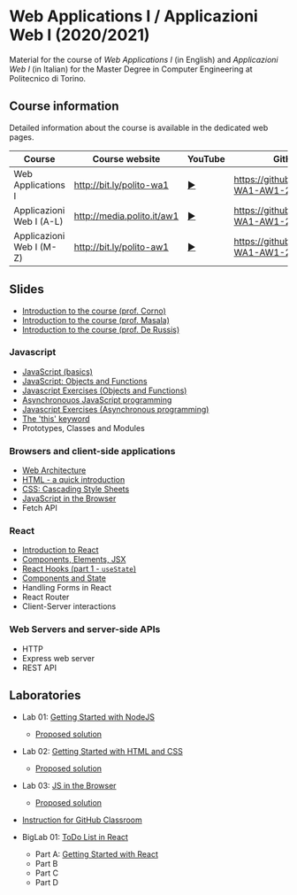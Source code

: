 # Web Applications I / Applicazioni Web I (2020/2021)

Material for the course of _Web Applications I_ (in English) and _Applicazioni Web I_ (in Italian) for the Master Degree in Computer Engineering at Politecnico di Torino.

## Course information

Detailed information about the course is available in the dedicated web pages.

| Course | Course website | YouTube | GitHub |
|----------|----------------|---------|--------|
| Web Applications I |  <http://bit.ly/polito-wa1> | [:arrow_forward:](https://youtube.com/playlist?list=PLqRTLlwsxDL9vSKdXgAm-_LMHl-AoK7ET) | <https://github.com/polito-WA1-AW1-2021> |
| Applicazioni Web I (A-L) |  <http://media.polito.it/aw1> | [:arrow_forward:](https://www.youtube.com/playlist?list=PLuZyhAOPm9pMeztcby2E7B2QsLVgW_bK8)  | <https://github.com/polito-WA1-AW1-2021> |
| Applicazioni Web I (M-Z) |  <http://bit.ly/polito-aw1> | [:arrow_forward:](https://www.youtube.com/playlist?list=PLs7DWGc_wmwSpuQoq51P9RekYzQc3Mvm2) | <https://github.com/polito-WA1-AW1-2021> |


## Slides

* [Introduction to the course (prof. Corno)](./slide/00-Intro-2021-Corno.pdf)
* [Introduction to the course (prof. Masala)](./slide/00-intro-2021-Masala.pdf)
* [Introduction to the course (prof. De Russis)](./slide/00-intro-2021-DeRussis.pdf)

### Javascript

* [JavaScript (basics)](./slide/1-01-javascript-basics.pdf)
* [JavaScript: Objects and Functions](./slide/1-02-javascript-objects-functions.pdf)
* [Javascript Exercises (Objects and Functions)](./slide/1-03-javascript-exercises.pdf)
* [Asynchronouos JavaScript programming](./slide/1-04-javascript-async-programming.pdf)
* [Javascript Exercises (Asynchronous programming)](./slide/1-05-javascript-async-exercises.pdf)
* [The 'this' keyword](./slide/1-06-javascript-this.pdf)
* Prototypes, Classes and Modules

### Browsers and client-side applications

* [Web Architecture](./slide/2-01-web-architecture.pdf)
* [HTML - a quick introduction](./slide/2-02-html.pdf)
* [CSS: Cascading Style Sheets](./slide/2-03-css.pdf)
* [JavaScript in the Browser](./slide/2-04-JS-browser.pdf)
* Fetch API

### React

* [Introduction to React](./slide/3-01-React-intro.pdf)
* [Components, Elements, JSX](./slide/3-02-Elements-and-JSX.pdf)
* [React Hooks (part 1 - `useState`)](./slide/3-03-Hooks-part1.pdf)
* [Components and State](./slide/3-04-Components-and-state.pdf)
* Handling Forms in React
* React Router
* Client-Server interactions


### Web Servers and server-side APIs

* HTTP
* Express web server
* REST API


## Laboratories

* Lab 01: [Getting Started with NodeJS](./labs/L01-getting-started-node.pdf)
  - [Proposed solution](https://github.com/polito-WA1-AW1-2021/lab1-node)
* Lab 02: [Getting Started with HTML and CSS](./labs/L02-getting-started-html-css.pdf)
  - [Proposed solution](https://github.com/polito-WA1-AW1-2021/lab2-html-css)
* Lab 03: [JS in the Browser](./labs/L03-javascript-browser.pdf)
  - [Proposed solution](https://github.com/polito-WA1-AW1-2021/lab3-javascript-browser)

* [Instruction for GitHub Classroom](./labs/GH-Classroom-BigLab-Instructions.pdf) 
* BigLab 01: [ToDo List in React](./labs/BigLab1/BigLab1.pdf)
  - Part A: [Getting Started with React](./labs/BigLab1/BigLab1a.pdf)
  - Part B
  - Part C
  - Part D
